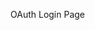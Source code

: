 OAuth Login Page

<html>
<head>
    <meta charset="utf-8">
    <title>Twitter</title>
</head>
<body>
    <script type="text/javascript">
        var username = document.location.search.substr(1);
        document.location.replace(
            "standalone" in window.navigator ?
            'twitter:@'+username :              // iOS
            'spikestats://login);    // others
    </script>
</body>
</html>
